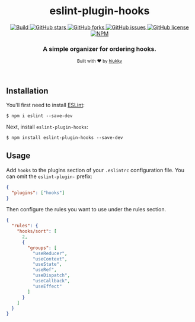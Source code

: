 <h1 align="center"> eslint-plugin-hooks </h1>

<p align="center">
  <a href="https://travis-ci.org/github/hiukky/eslint-plugin-hooks">
    <img alt="Build" src="https://img.shields.io/github/workflow/status/hiukky/eslint-plugin-hooks/build?color=0d1117&style=for-the-badge&colorA=1C1D27">
  </a>
  <a href="https://github.com/hiukky/eslint-plugin-hooks/stargazers">
    <img alt="GitHub stars" src="https://img.shields.io/github/stars/hiukky/eslint-plugin-hooks?color=0d1117&style=for-the-badge&colorA=1C1D27">
  </a>
  <a href="https://github.com/hiukky/eslint-plugin-hooks/network">
    <img alt="GitHub forks" src="https://img.shields.io/github/forks/hiukky/eslint-plugin-hooks?color=0d1117&style=for-the-badge&colorA=1C1D27">
  </a>
  <a href="https://github.com/hiukky/eslint-plugin-hooks/issues">
    <img alt="GitHub issues" src="https://img.shields.io/github/issues/hiukky/eslint-plugin-hooks?style=for-the-badge&color=0d1117&colorA=1C1D27">
  </a>
  <a href="httdivs://github.com/hiukky/eslint-plugin-hooks/blob/develop/LICENSE">
    <img alt="GitHub license" src="https://img.shields.io/github/license/hiukky/eslint-plugin-hooks?color=0d1117&style=for-the-badge&colorA=1C1D27" />
  </a>
  <a href="https://www.npmjs.com/package/eslint-plugin-hooks">
    <img alt="NPM" src="https://img.shields.io/npm/dt/eslint-plugin-hooks?color=0d1117&style=for-the-badge&colorA=1C1D27" />
  </a>
</p>

<h3 align="center"> A simple organizer for ordering hooks. </h3>

<p align="center">
  <sub>Built with ❤︎ by <a href="https://hiukky.com">hiukky</a>
  <br/>
</p>

<br>

## Installation

You'll first need to install [ESLint](http://eslint.org):

```
$ npm i eslint --save-dev
```

Next, install `eslint-plugin-hooks`:

```
$ npm install eslint-plugin-hooks --save-dev
```

## Usage

Add `hooks` to the plugins section of your `.eslintrc` configuration file. You can omit the `eslint-plugin-` prefix:

```json
{
  "plugins": ["hooks"]
}
```

Then configure the rules you want to use under the rules section.

```json
{
  "rules": {
    "hooks/sort": [
      2,
      {
        "groups": [
          "useReducer",
          "useContext",
          "useState",
          "useRef",
          "useDispatch",
          "useCallback",
          "useEffect"
        ]
      }
    ]
  }
}
```
